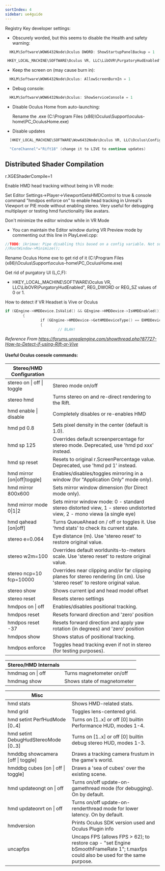 ```yaml
---
sortIndex: 4
sidebar: ue4guide
---
```


Registry Key developer settings:

- Obscurely worded, but this seems to disable the Health and safety warning:

```cpp
  HKLM\Software\WOW6432Node\Oculus DWORD: ShowStartupPanelBackup = 1

 HKEY_LOCAL_MACHINE\SOFTWARE\Oculus VR, LLC\LibOVR\PurgatoryHudEnabled", REG_DWORD or REG_SZ values of 0 or 1.
```

- Keep the screen on (may cause burn in):

```cpp
  HKLM\Software\WOW6432Node\Oculus: AllowScreenBurnIn = 1
```

- Debug console:

```cpp
  HKLM\Software\WOW6432Node\Oculus: ShowServiceConsole = 1
```

- Disable Oculus Home from auto-launching:

  Rename the .exe (C:\\Program Files (x86)\\Oculus\\Support\\oculus-home\\PC_OculusHome.exe)


- Disable updates

```cpp
  [HKEY_LOCAL_MACHINE\SOFTWARE\Wow6432Node\Oculus VR, LLC\Oculus\Config]

  "CoreChannel"="Rift18" (change it to LIVE to continue updates)
```

## Distributed Shader Compilation

r.XGEShaderCompile=1

Enable HMD head tracking without being in VR mode:

Set Editor Settings->Player->ViewportGetsHMDControl to true & console command "hmdpos enforce on" to enable head tracking in Unreal's Viewport or PIE mode without enabling stereo. Very useful for debugging multiplayer or testing hmd functionality like avatars.

Don't minimize the editor window while in VR Mode

- You can maintain the Editor window during VR Preview mode by commenting out this line in PlayLevel.cpp:

```cpp
//TODO: ikrimae: Pipe disabling this based on a config variable. Not sure if this will crash the editor & also it's a perf hit 
//RootWindow->Minimize();
```

Rename Oculus Home exe to get rid of it (C:\\Program Files (x86)\\Oculus\\Support\\oculus-home\\PC_OculusHome.exe)

Get rid of purgatory UI (L,C,F):

- HKEY_LOCAL_MACHINE\\SOFTWARE\\Oculus VR, LLC\\LibOVR\\PurgatoryHudEnabled", REG_DWORD or REG_SZ values of 0 or 1.

How to detect if VR Headset is Vive or Oculus

```cpp
if (GEngine->HMDDevice.IsValid() && GEngine->HMDDevice->IsHMDEnabled()) 
        {  
                if (GEngine->HMDDevice->GetHMDDeviceType() == EHMDDeviceType::DT_SteamVR)  
                {  
                        // BLAH!
```

*Reference From <https://forums.unrealengine.com/showthread.php?87727-How-to-Detect-if-using-Rift-or-Vive>*

#### Useful Oculus console commands:

| Stereo/HMD Configuration     |                                                                                                                                |
| ---------------------------- | ------------------------------------------------------------------------------------------------------------------------------ |
| stereo on \| off \| toggle   | Stereo mode on/off                                                                                                             |
| stereo hmd                   | Turns stereo on and re-direct rendering to the Rift.                                                                           |
| hmd enable \| disable        | Completely disables or re-enables HMD                                                                                          |
| hmd pd 0.8                   | Sets pixel density in the center (default is 1.0).                                                                             |
| hmd sp 125                   | Overrides default screenpercentage for stereo mode. Deprecated, use 'hmd pd xxx' instead.                                      |
| hmd sp reset                 | Resets to original r.ScreenPercentage value. Deprecated, use 'hmd pd 1' instead.                                               |
| hmd mirror [on\|off\|toggle] | Enables/disables/toggles mirroring in a window (for "Application Only" mode only).                                             |
| hmd mirror 800x600           | Sets mirror window dimension (for Direct mode only).                                                                           |
| hmd mirror mode 0\|1\|2      | Sets mirror window mode: 0 - standard stereo distorted view, 1 - stereo undistorted view, 2 - mono viewa (a single eye)        |
| hmd qahead \[on\|off]        | Turns QueueAhead on / off or toggles it. Use 'hmd stats' to check its current state.                                           |
| stereo e=0.064               | Eye distance (m). Use 'stereo reset' to restore original value.                                                                |
| stereo w2m=100               | Overrides default worldunits-to-meters scale. Use 'stereo reset' to restore original value.                                    |
| stereo ncp=10 fcp=10000      | Overrides near clipping and/or far clipping planes for stereo rendering (in cm). Use 'stereo reset' to restore original value. |
| stereo show                  | Shows current ipd and head model offset                                                                                        |
| stereo reset                 | Resets stereo settings                                                                                                         |
| hmdpos on \| off             | Enables/disables positional tracking.                                                                                          |
| hmdpos reset                 | Resets forward direction and 'zero' position                                                                                   |
| hmdpos reset -37             | Resets forward direction and apply yaw rotation (in degrees) and 'zero' position                                               |
| hmdpos show                  | Shows status of positional tracking.                                                                                           |
| hmdpos enforce               | Toggles head tracking even if not in stereo (for testing purposes).                                                            |

| Stereo/HMD Internals |                             |
| -------------------- | --------------------------- |
| hmdmag on \| off     | Turns magnetometer on/off   |
| hmdmag show          | Shows state of magnetometer |

| Misc                                 |                                                                                                                                   |
| ------------------------------------ | --------------------------------------------------------------------------------------------------------------------------------- |
| hmd stats                            | Shows HMD-related stats.                                                                                                          |
| hmd grid                             | Toggles lens-centered grid.                                                                                                       |
| hmd setint PerfHudMode [0..4]        | Turns on [1..x] or off [0] builtin Performance HUD, modes 1-4.                                                                    |
| hmd setint DebugHudStereoMode [0..3] | Turns on [1..x] or off [0] builtin debug stereo HUD, modes 1-3.                                                                   |
| hmddbg showcamera [off \| toggle]    | Draws a tracking camera frustum in the game's world.                                                                              |
| hmddbg cubes [on \| off \| toggle]   | Draws a 'sea of cubes' over the existing scene.                                                                                   |
| hmd updateongt on \| off             | Turns on/off update-on-gamethread mode (for debugging). On by default.                                                            |
| hmd updateonrt on \| off             | Turns on/off update-on-renderthread mode for lower latency. On by default.                                                        |
| hmdversion                           | Prints Oculus SDK version used and Oculus Plugin info                                                                             |
| uncapfps                             | Uncaps FPS (allows FPS > 62); to restore cap - "set Engine bSmoothFrameRate 1"; t.maxfps could also be used for the same purpose. |
